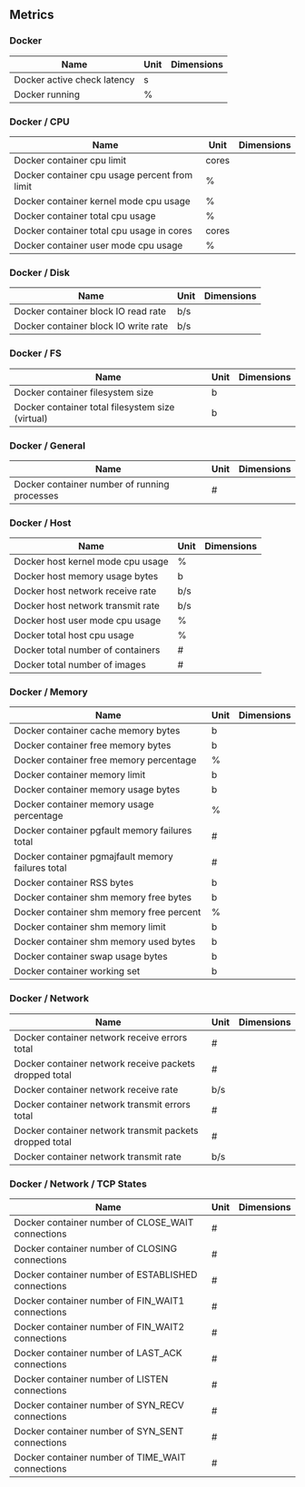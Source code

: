 ## Metrics

### Docker 

| Name | Unit | Dimensions |
|------|------|------------|
| Docker active check latency | s |  |
| Docker running | % |  |

### Docker / CPU 

| Name | Unit | Dimensions |
|------|------|------------|
| Docker container cpu limit | cores |  |
| Docker container cpu usage percent from limit | % |  |
| Docker container kernel mode cpu usage | % |  |
| Docker container total cpu usage | % |  |
| Docker container total cpu usage in cores | cores |  |
| Docker container user mode cpu usage | % |  |

### Docker / Disk 

| Name | Unit | Dimensions |
|------|------|------------|
| Docker container block IO read rate | b/s |  |
| Docker container block IO write rate | b/s |  |

### Docker / FS 

| Name | Unit | Dimensions |
|------|------|------------|
| Docker container filesystem size | b |  |
| Docker container total filesystem size (virtual) | b |  |

### Docker / General 

| Name | Unit | Dimensions |
|------|------|------------|
| Docker container number of running processes | # |  |

### Docker / Host 

| Name | Unit | Dimensions |
|------|------|------------|
| Docker host kernel mode cpu usage | % |  |
| Docker host memory usage bytes | b |  |
| Docker host network receive rate | b/s |  |
| Docker host network transmit rate | b/s |  |
| Docker host user mode cpu usage | % |  |
| Docker total host cpu usage | % |  |
| Docker total number of containers | # |  |
| Docker total number of images | # |  |

### Docker / Memory 

| Name | Unit | Dimensions |
|------|------|------------|
| Docker container cache memory bytes | b |  |
| Docker container free memory bytes | b |  |
| Docker container free memory percentage | % |  |
| Docker container memory limit | b |  |
| Docker container memory usage bytes | b |  |
| Docker container memory usage percentage | % |  |
| Docker container pgfault memory failures total | # |  |
| Docker container pgmajfault memory failures total | # |  |
| Docker container RSS bytes | b |  |
| Docker container shm memory free bytes | b |  |
| Docker container shm memory free percent | % |  |
| Docker container shm memory limit | b |  |
| Docker container shm memory used bytes | b |  |
| Docker container swap usage bytes | b |  |
| Docker container working set | b |  |

### Docker / Network 

| Name | Unit | Dimensions |
|------|------|------------|
| Docker container network receive errors total | # |  |
| Docker container network receive packets dropped total | # |  |
| Docker container network receive rate | b/s |  |
| Docker container network transmit errors total | # |  |
| Docker container network transmit packets dropped total | # |  |
| Docker container network transmit rate | b/s |  |

### Docker / Network / TCP States 

| Name | Unit | Dimensions |
|------|------|------------|
| Docker container number of CLOSE_WAIT connections | # |  |
| Docker container number of CLOSING connections | # |  |
| Docker container number of ESTABLISHED connections | # |  |
| Docker container number of FIN_WAIT1 connections | # |  |
| Docker container number of FIN_WAIT2 connections | # |  |
| Docker container number of LAST_ACK connections | # |  |
| Docker container number of LISTEN connections | # |  |
| Docker container number of SYN_RECV connections | # |  |
| Docker container number of SYN_SENT connections | # |  |
| Docker container number of TIME_WAIT connections | # |  |

